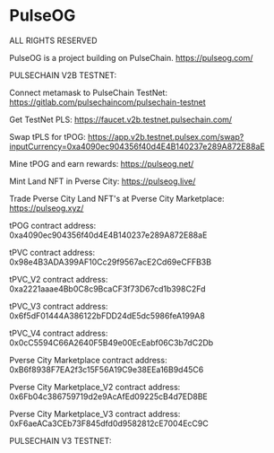 # PulseOG
ALL RIGHTS RESERVED

PulseOG is a project building on PulseChain. https://pulseog.com/




PULSECHAIN V2B TESTNET:


Connect metamask to PulseChain TestNet: https://gitlab.com/pulsechaincom/pulsechain-testnet


Get TestNet PLS: https://faucet.v2b.testnet.pulsechain.com/


Swap tPLS for tPOG: https://app.v2b.testnet.pulsex.com/swap?inputCurrency=0xa4090ec904356f40d4E4B140237e289A872E88aE


Mine tPOG and earn rewards: https://pulseog.net/ 


Mint Land NFT in Pverse City: https://pulseog.live/ 


Trade Pverse City Land NFT's at Pverse City Marketplace: https://pulseog.xyz/ 


tPOG contract address: 0xa4090ec904356f40d4E4B140237e289A872E88aE


tPVC contract address: 0x98e4B3ADA399AF10Cc29f9567acE2Cd69eCFFB3B


tPVC_V2 contract address: 0xa2221aaae4Bb0C8c9BcaCF3f73D67cd1b398C2Fd


tPVC_V3 contract address: 0x6f5dF01444A386122bFDD24dE5dc5986feA199A8


tPVC_V4 contract address: 0x0cC5594C66A2640F5B49e00EcEabf06C3b7dC2Db


Pverse City Marketplace contract address: 0xB6f8938F7EA2f3c15F56A19C9e38EEa16B9d45C6


Pverse City Marketplace_V2 contract address: 0x6Fb04c386759719d2e9AcAfEd09225cB4d7ED8BE


Pverse City Marketplace_V3 contract address: 0xF6aeACa3CEb73F845dfd0d9582812cE7004EcC9C


PULSECHAIN V3 TESTNET:
